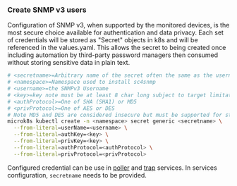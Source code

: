 ### Create SNMP v3 users

Configuration of SNMP v3, when supported by the monitored devices, is the most secure choice available
for authentication and data privacy. Each set of credentials will be stored as "Secret" objects in k8s
and will be referenced in the values.yaml. This allows the secret to being created once including automation
by third-party password managers then consumed without storing sensitive data in plain text.

```bash
# <secretname>=Arbitrary name of the secret often the same as the username or prefixed with "sc4snmp-"
# <namespace>=Namespace used to install sc4snmp
# <username>=the SNMPv3 Username
# <key>=key note must be at least 8 char long subject to target limitations
# <authProtocol>=One of SHA (SHA1) or MD5 
# <privProtocol>=One of AES or DES 
# Note MD5 and DES are considered insecure but must be supported for standards compliance
microk8s kubectl create -n <namespace> secret generic <secretname> \
  --from-literal=userName=<username> \
  --from-literal=authKey=<key> \
  --from-literal=privKey=<key> \
  --from-literal=authProtocol=<authProtocol> \
  --from-literal=privProtocol=<privProtocol> 
```

Configured credential can be use in [poller](poller-configuration.md) and [trap](trap-configuration.md) services. 
In services configuration, `secretname` needs to be provided. 
